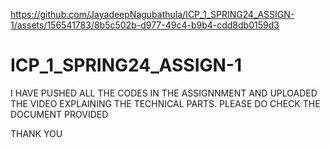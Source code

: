 

https://github.com/JayadeepNagubathula/ICP_1_SPRING24_ASSIGN-1/assets/156541783/8b5c502b-d977-49c4-b9b4-cdd8db0159d3

# ICP_1_SPRING24_ASSIGN-1

I HAVE PUSHED ALL THE CODES IN THE ASSIGNNMENT AND UPLOADED THE VIDEO EXPLAINING THE TECHNICAL PARTS. PLEASE DO CHECK THE DOCUMENT PROVIDED




THANK YOU
